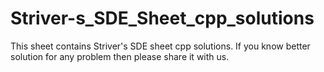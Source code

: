 # Striver-s_SDE_Sheet_cpp_solutions

This sheet contains Striver's SDE sheet cpp solutions. If you know better solution for any problem then please share it with us.
